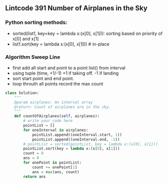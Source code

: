 ## Lintcode 391 Number of Airplanes in the Sky
### Python sorting methods:
- sorted(list1, key=key = lambda x:(x[0], x[1])): sorting based on priority of x[0] and x[1]
- list1.sort(key = lambda x:(x[0], x[1])) # in-place

### Algorithm Sweep Line

- first add all start and point to a point list() from interval
- using tuple (time, +1/-1) +1 if taking off. -1 if landing
- sort start point and end point. 
- loop throuth all points record the max count


```python
class Solution:
    """
    @param airplanes: An interval array
    @return: Count of airplanes are in the sky.
    """
    def countOfAirplanes(self, airplanes):
        # write your code here
        pointList = []
        for oneInterval in airplanes:
            pointList.append((oneInterval.start, 1))
            pointList.append((oneInterval.end, -1))
        # pointList = sorted(pointList, key = lambda x:(x[0], x[1]))
        pointList.sort(key = lambda x:(x[0], x[1]))
        count = 0
        ans = 0
        for onePoint in pointList:
            count += onePoint[1]
            ans = max(ans, count)
        return ans
```
